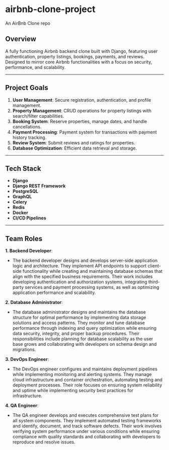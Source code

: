 # airbnb-clone-project
An AirBnb Clone repo

## Overview

A fully functioning Airbnb backend clone built with Django, featuring user authentication, property listings, bookings, payments, and reviews. Designed to mirror core Airbnb functionalities with a focus on security, performance, and scalability.

---

## Project Goals

1. **User Management**: Secure registration, authentication, and profile management.
2. **Property Management**: CRUD operations for property listings with search/filter capabilities.
3. **Booking System**: Reserve properties, manage dates, and handle cancellations.
4. **Payment Processing**: Payment system for transactions with payment history tracking.
5. **Review System**: Submit reviews and ratings for properties.
6. **Database Optimization**: Efficient data retrieval and storage.

---

## Tech Stack

- **Django**
- **Django REST Framework** 
- **PostgreSQL**
- **GraphQL**
- **Celery** 
- **Redis**
- **Docker**
- **CI/CD Pipelines**

---

## Team Roles

**1. Backend Developer**: 
   - The backend developer designs and develops server-side application logic and architecture. They implement API endpoints to support client-side functionality while creating and maintaining database schemas that align with the specified business requirements. Their work includes developing authentication and authorization systems, integrating third-party services and payment processing systems, as well as optimizing application performance and scalability.

**2. Database Administrator**:
   - The database administrator designs and maintains the database structure for optimal performance by implementing data storage solutions and access patterns. They monitor and tune database performance through indexing and query optimization while ensuring data security, integrity, and proper backup procedures. Their responsibilities include planning for database scalability as the user base grows and collaborating with developers on schema design and migrations.

**3. DevOps Engineer**:
   - The DevOps engineer configures and maintains deployment pipelines while implementing monitoring and alerting systems. They manage cloud infrastructure and container orchestration, automating testing and deployment processes. Their role focuses on ensuring system reliability and uptime while implementing security best practices for infrastructure.

**4. QA Engineer**:
   - The QA engineer develops and executes comprehensive test plans for all system components. They implement automated testing frameworks and identify, document, and track software defects. Their work involves verifying system performance under various conditions while ensuring compliance with quality standards and collaborating with developers to reproduce and resolve issues.   
